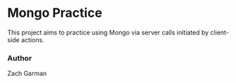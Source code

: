 # Mongo Practice

This project aims to practice using Mongo via server calls initiated by
client-side actions.

### Author

Zach Garman
